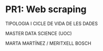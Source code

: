 # PR1: Web scraping
TIPOLOGIA I CICLE DE VIDA DE LES DADES

MASTER DATA SCIENCE (UOC)

MARTA MARTÍNEZ / MERITXELL BOSCH

